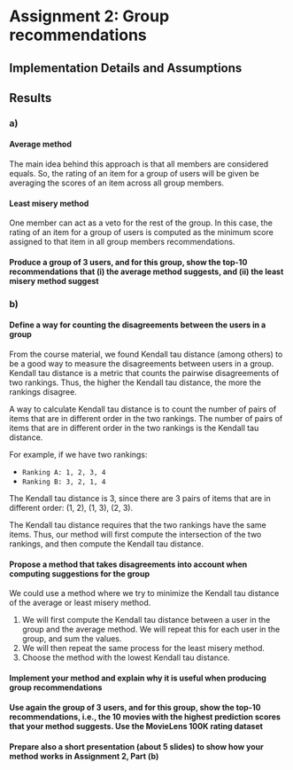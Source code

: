 # Assignment 2: Group recommendations

## Implementation Details and Assumptions

## Results

### a)

#### Average method

The main idea behind this approach is that all members are considered equals. So, the rating of an item for a group of users will be given be averaging the scores of an item across all group members.

#### Least misery method

One member can act as a veto for the rest of the group. In this case, the rating of an item for a group of users is computed as the minimum score assigned to that item in all group members recommendations.

#### Produce a group of 3 users, and for this group, show the top-10 recommendations that (i) the average method suggests, and (ii) the least misery method suggest

### b)

#### Define a way for counting the disagreements between the users in a group

From the course material, we found Kendall tau distance (among others) to be a good way to measure the disagreements between users in a group. Kendall tau distance is a metric that counts the pairwise disagreements of two rankings. Thus, the higher the Kendall tau distance, the more the rankings disagree.

A way to calculate Kendall tau distance is to count the number of pairs of items that are in different order in the two rankings. The number of pairs of items that are in different order in the two rankings is the Kendall tau distance.

For example, if we have two rankings:

- `Ranking A: 1, 2, 3, 4`
- `Ranking B: 3, 2, 1, 4`

The Kendall tau distance is 3, since there are 3 pairs of items that are in different order: (1, 2), (1, 3), (2, 3).

The Kendall tau distance requires that the two rankings have the same items. Thus, our method will first compute the intersection of the two rankings, and then compute the Kendall tau distance.

#### Propose a method that takes disagreements into account when computing suggestions for the group

We could use a method where we try to minimize the Kendall tau distance of the average or least misery method.

1. We will first compute the Kendall tau distance between a user in the group and the average method. We will repeat this for each user in the group, and sum the values.
2. We will then repeat the same process for the least misery method.
3. Choose the method with the lowest Kendall tau distance.

#### Implement your method and explain why it is useful when producing group recommendations

#### Use again the group of 3 users, and for this group, show the top-10 recommendations, i.e., the 10 movies with the highest prediction scores that your method suggests. Use the MovieLens 100K rating dataset

#### Prepare also a short presentation (about 5 slides) to show how your method works in Assignment 2, Part (b)
